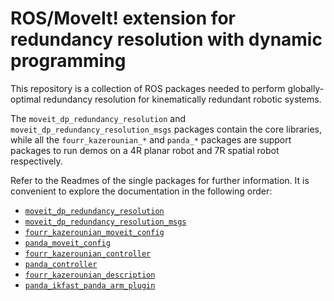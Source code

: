 # ROS/MoveIt! extension for redundancy resolution with dynamic programming

This repository is a collection of ROS packages needed to perform globally-optimal redundancy resolution for kinematically redundant robotic systems.

The `moveit_dp_redundancy_resolution` and `moveit_dp_redundancy_resolution_msgs` packages contain the core libraries, while all the `fourr_kazerounian_*` and `panda_*` packages are support packages to run demos on a 4R planar robot and 7R spatial robot respectively.

Refer to the Readmes of the single packages for further information. It is convenient to explore the documentation in the following order:

- [`moveit_dp_redundancy_resolution`](./moveit_dp_redundancy_resolution/Readme.md)
- [`moveit_dp_redundancy_resolution_msgs`](./moveit_dp_redundancy_resolution_msgs/Readme.md)
- [`fourr_kazerounian_moveit_config`](./fourr_kazerounian_moveit_config/Readme.md)
- [`panda_moveit_config`](./panda_moveit_config/Readme.md)
- [`fourr_kazerounian_controller`](./fourr_kazerounian_controller/Readme.md)
- [`panda_controller`](./panda_controller/Readme.md)
- [`fourr_kazerounian_description`](fourr_kazerounian_description/Readme.md)
- [`panda_ikfast_panda_arm_plugin`](./panda_ikfast_panda_arm_plugin/Readme.md)
